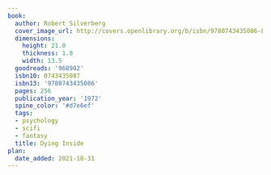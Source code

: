 ```yaml
---
book:
  author: Robert Silverberg
  cover_image_url: http://covers.openlibrary.org/b/isbn/9780743435086-L.jpg
  dimensions:
    height: 21.0
    thickness: 1.8
    width: 13.5
  goodreads: '968902'
  isbn10: 0743435087
  isbn13: '9780743435086'
  pages: 256
  publication_year: '1972'
  spine_color: '#d7e6ef'
  tags:
  - psychology
  - scifi
  - fantasy
  title: Dying Inside
plan:
  date_added: 2021-10-31
---
```

